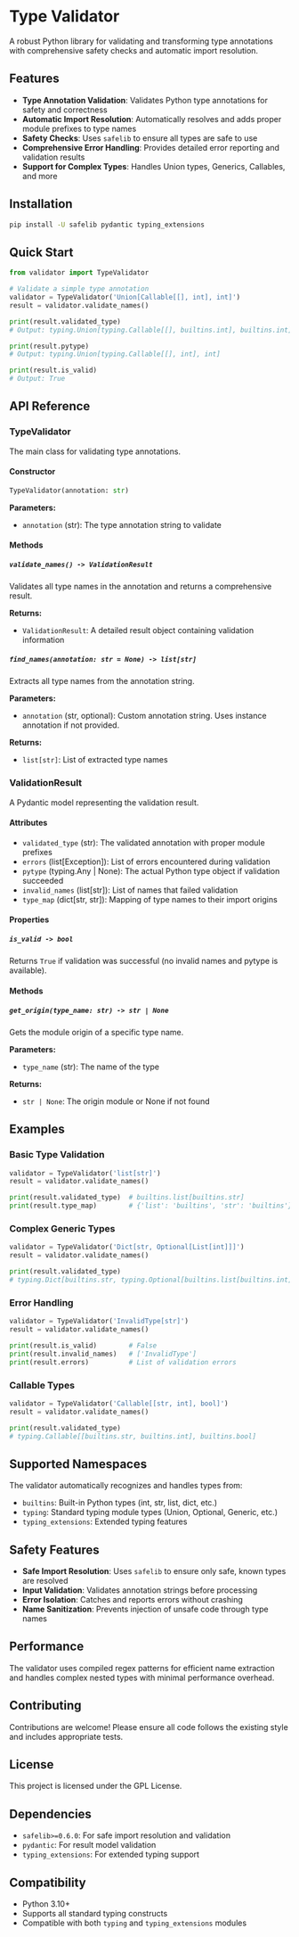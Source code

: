 # Type Validator

A robust Python library for validating and transforming type annotations with comprehensive safety checks and automatic import resolution.

## Features

- **Type Annotation Validation**: Validates Python type annotations for safety and correctness
- **Automatic Import Resolution**: Automatically resolves and adds proper module prefixes to type names
- **Safety Checks**: Uses `safelib` to ensure all types are safe to use
- **Comprehensive Error Handling**: Provides detailed error reporting and validation results
- **Support for Complex Types**: Handles Union types, Generics, Callables, and more

## Installation

```bash
pip install -U safelib pydantic typing_extensions
```

## Quick Start

```python
from validator import TypeValidator

# Validate a simple type annotation
validator = TypeValidator('Union[Callable[[], int], int]')
result = validator.validate_names()

print(result.validated_type)
# Output: typing.Union[typing.Callable[[], builtins.int], builtins.int]

print(result.pytype)
# Output: typing.Union[typing.Callable[[], int], int]

print(result.is_valid)
# Output: True
```

## API Reference

### TypeValidator

The main class for validating type annotations.

#### Constructor

```python
TypeValidator(annotation: str)
```

**Parameters:**
- `annotation` (str): The type annotation string to validate

#### Methods

##### `validate_names() -> ValidationResult`

Validates all type names in the annotation and returns a comprehensive result.

**Returns:**
- `ValidationResult`: A detailed result object containing validation information

##### `find_names(annotation: str = None) -> list[str]`

Extracts all type names from the annotation string.

**Parameters:**
- `annotation` (str, optional): Custom annotation string. Uses instance annotation if not provided.

**Returns:**
- `list[str]`: List of extracted type names

### ValidationResult

A Pydantic model representing the validation result.

#### Attributes

- `validated_type` (str): The validated annotation with proper module prefixes
- `errors` (list[Exception]): List of errors encountered during validation
- `pytype` (typing.Any | None): The actual Python type object if validation succeeded
- `invalid_names` (list[str]): List of names that failed validation
- `type_map` (dict[str, str]): Mapping of type names to their import origins

#### Properties

##### `is_valid -> bool`

Returns `True` if validation was successful (no invalid names and pytype is available).

#### Methods

##### `get_origin(type_name: str) -> str | None`

Gets the module origin of a specific type name.

**Parameters:**
- `type_name` (str): The name of the type

**Returns:**
- `str | None`: The origin module or None if not found

## Examples

### Basic Type Validation

```python
validator = TypeValidator('list[str]')
result = validator.validate_names()

print(result.validated_type)  # builtins.list[builtins.str]
print(result.type_map)        # {'list': 'builtins', 'str': 'builtins'}
```

### Complex Generic Types

```python
validator = TypeValidator('Dict[str, Optional[List[int]]]')
result = validator.validate_names()

print(result.validated_type)
# typing.Dict[builtins.str, typing.Optional[builtins.list[builtins.int]]]
```

### Error Handling

```python
validator = TypeValidator('InvalidType[str]')
result = validator.validate_names()

print(result.is_valid)        # False
print(result.invalid_names)   # ['InvalidType']
print(result.errors)          # List of validation errors
```

### Callable Types

```python
validator = TypeValidator('Callable[[str, int], bool]')
result = validator.validate_names()

print(result.validated_type)
# typing.Callable[[builtins.str, builtins.int], builtins.bool]
```

## Supported Namespaces

The validator automatically recognizes and handles types from:

- `builtins`: Built-in Python types (int, str, list, dict, etc.)
- `typing`: Standard typing module types (Union, Optional, Generic, etc.)
- `typing_extensions`: Extended typing features

## Safety Features

- **Safe Import Resolution**: Uses `safelib` to ensure only safe, known types are resolved
- **Input Validation**: Validates annotation strings before processing
- **Error Isolation**: Catches and reports errors without crashing
- **Name Sanitization**: Prevents injection of unsafe code through type names

## Performance

The validator uses compiled regex patterns for efficient name extraction and handles complex nested types with minimal performance overhead.

## Contributing

Contributions are welcome! Please ensure all code follows the existing style and includes appropriate tests.

## License

This project is licensed under the GPL License.

## Dependencies

- `safelib>=0.6.0`: For safe import resolution and validation
- `pydantic`: For result model validation
- `typing_extensions`: For extended typing support

## Compatibility

- Python 3.10+
- Supports all standard typing constructs
- Compatible with both `typing` and `typing_extensions` modules
